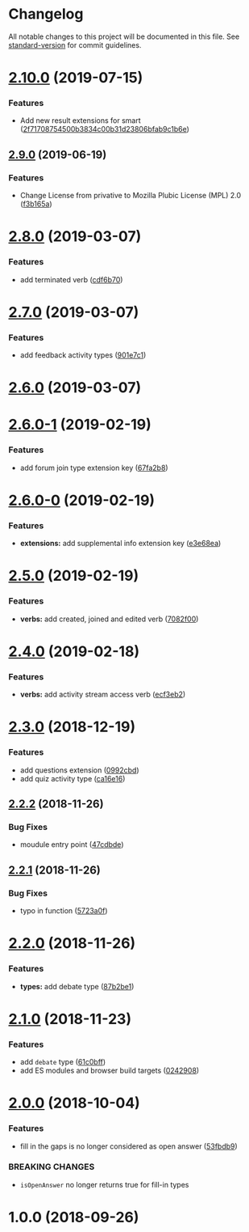 # Changelog

All notable changes to this project will be documented in this file. See [standard-version](https://github.com/conventional-changelog/standard-version) for commit guidelines.

<a name="2.10.0"></a>
# [2.10.0](https://github.com/Gradiant/smart-xapi-dsl/compare/v2.9.0...v2.10.0) (2019-07-15)


### Features

* Add new result extensions for smart ([2f71708754500b3834c00b31d23806bfab9c1b6e](https://github.com/Gradiant/smart-xapi-dsl/commit/2f71708754500b3834c00b31d23806bfab9c1b6e))



## [2.9.0](https://github.com/Gradiant/smart-xapi-dsl/compare/v2.8.0...v2.9.0) (2019-06-19)


### Features

* Change License from privative to Mozilla Plubic License (MPL) 2.0 ([f3b165a](https://github.com/Gradiant/smart-xapi-dsl/commit/f3b165a))



<a name="2.8.0"></a>
# [2.8.0](https://github.com/Gradiant/smart-xapi-dsl/compare/v2.7.0...v2.8.0) (2019-03-07)


### Features

* add terminated verb ([cdf6b70](https://github.com/Gradiant/smart-xapi-dsl/commit/cdf6b70))



<a name="2.7.0"></a>
# [2.7.0](https://github.com/Gradiant/smart-xapi-dsl/compare/v2.6.0...v2.7.0) (2019-03-07)


### Features

* add feedback activity types ([901e7c1](https://github.com/Gradiant/smart-xapi-dsl/commit/901e7c1))



<a name="2.6.0"></a>
# [2.6.0](https://github.com/Gradiant/smart-xapi-dsl/compare/v2.6.0-1...v2.6.0) (2019-03-07)



<a name="2.6.0-1"></a>
# [2.6.0-1](https://github.com/Gradiant/smart-xapi-dsl/compare/v2.6.0-0...v2.6.0-1) (2019-02-19)


### Features

* add forum join type extension key ([67fa2b8](https://github.com/Gradiant/smart-xapi-dsl/commit/67fa2b8))



<a name="2.6.0-0"></a>
# [2.6.0-0](https://github.com/Gradiant/smart-xapi-dsl/compare/v2.5.0...v2.6.0-0) (2019-02-19)


### Features

* **extensions:** add supplemental info extension key ([e3e68ea](https://github.com/Gradiant/smart-xapi-dsl/commit/e3e68ea))



<a name="2.5.0"></a>
# [2.5.0](https://github.com/Gradiant/smart-xapi-dsl/compare/v2.4.0...v2.5.0) (2019-02-19)


### Features

* **verbs:** add created, joined and edited verb ([7082f00](https://github.com/Gradiant/smart-xapi-dsl/commit/7082f00))


<a name="2.4.0"></a>
# [2.4.0](https://github.com/Gradiant/smart-xapi-dsl/compare/v2.3.0...v2.4.0) (2019-02-18)


### Features

* **verbs:** add activity stream access verb ([ecf3eb2](https://github.com/Gradiant/smart-xapi-dsl/commit/ecf3eb2))



<a name="2.3.0"></a>
# [2.3.0](https://github.com/Gradiant/smart-xapi-dsl/compare/v2.2.2...v2.3.0) (2018-12-19)


### Features

* add questions extension ([0992cbd](https://github.com/Gradiant/smart-xapi-dsl/commit/0992cbd))
* add quiz activity type ([ca16e16](https://github.com/Gradiant/smart-xapi-dsl/commit/ca16e16))



<a name="2.2.2"></a>
## [2.2.2](https://github.com/Gradiant/smart-xapi-dsl/compare/v2.2.1...v2.2.2) (2018-11-26)


### Bug Fixes

* moudule entry point ([47cdbde](https://github.com/Gradiant/smart-xapi-dsl/commit/47cdbde))



<a name="2.2.1"></a>
## [2.2.1](https://github.com/Gradiant/smart-xapi-dsl/compare/v2.2.0...v2.2.1) (2018-11-26)


### Bug Fixes

* typo in  function ([5723a0f](https://github.com/Gradiant/smart-xapi-dsl/commit/5723a0f))



<a name="2.2.0"></a>
# [2.2.0](https://github.com/Gradiant/smart-xapi-dsl/compare/v2.1.0...v2.2.0) (2018-11-26)


### Features

* **types:** add debate type ([87b2be1](https://github.com/Gradiant/smart-xapi-dsl/commit/87b2be1))



<a name="2.1.0"></a>
# [2.1.0](https://github.com/Gradiant/smart-xapi-dsl/compare/v2.0.0...v2.1.0) (2018-11-23)


### Features

* add `debate` type ([61c0bff](https://github.com/Gradiant/smart-xapi-dsl/commit/61c0bff))
* add ES modules and browser build targets ([0242908](https://github.com/Gradiant/smart-xapi-dsl/commit/0242908))



# [2.0.0](https://github.com/Gradiant/smart-xapi-dsl/compare/v1.0.0...v2.0.0) (2018-10-04)


### Features

* fill in the gaps is no longer considered as open answer ([53fbdb9](https://github.com/Gradiant/smart-xapi-dsl/commit/53fbdb9))


### BREAKING CHANGES

* `isOpenAnswer` no longer returns true for fill-in types



# 1.0.0 (2018-09-26)
